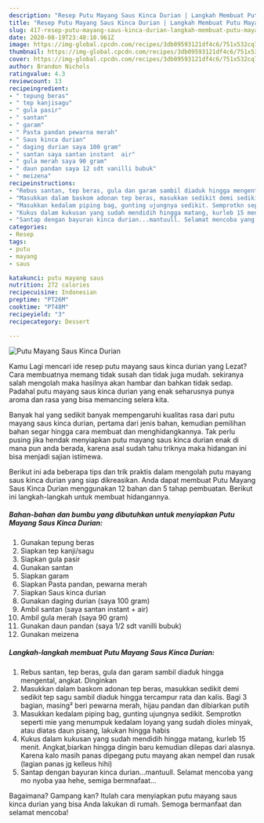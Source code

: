 ```yaml
---
description: "Resep Putu Mayang Saus Kinca Durian | Langkah Membuat Putu Mayang Saus Kinca Durian Yang Enak Dan Mudah"
title: "Resep Putu Mayang Saus Kinca Durian | Langkah Membuat Putu Mayang Saus Kinca Durian Yang Enak Dan Mudah"
slug: 417-resep-putu-mayang-saus-kinca-durian-langkah-membuat-putu-mayang-saus-kinca-durian-yang-enak-dan-mudah
date: 2020-08-19T23:48:10.961Z
image: https://img-global.cpcdn.com/recipes/3db09593121df4c6/751x532cq70/putu-mayang-saus-kinca-durian-foto-resep-utama.jpg
thumbnail: https://img-global.cpcdn.com/recipes/3db09593121df4c6/751x532cq70/putu-mayang-saus-kinca-durian-foto-resep-utama.jpg
cover: https://img-global.cpcdn.com/recipes/3db09593121df4c6/751x532cq70/putu-mayang-saus-kinca-durian-foto-resep-utama.jpg
author: Brandon Nichols
ratingvalue: 4.3
reviewcount: 13
recipeingredient:
- " tepung beras"
- " tep kanjisagu"
- " gula pasir"
- " santan"
- " garam"
- " Pasta pandan pewarna merah"
- " Saus kinca durian"
- " daging durian saya 100 gram"
- " santan saya santan instant  air"
- " gula merah saya 90 gram"
- " daun pandan saya 12 sdt vanilli bubuk"
- " meizena"
recipeinstructions:
- "Rebus santan, tep beras, gula dan garam sambil diaduk hingga mengental, angkat. Dinginkan"
- "Masukkan dalam baskom adonan tep beras, masukkan sedikit demi sedikit tep sagu sambil diaduk hingga tercampur rata dan kalis. Bagi 3 bagian, masing² beri pewarna merah, hijau pandan dan dibiarkan putih"
- "Masukkan kedalam piping bag, gunting ujungnya sedikit. Semprotkn seperti mie yang menumpuk kedalam loyang yang sudah dioles minyak, atau diatas daun pisang, lakukan hingga habis"
- "Kukus dalam kukusan yang sudah mendidih hingga matang, kurleb 15 menit. Angkat,biarkan hingga dingin baru kemudian dilepas dari alasnya. Karena kalo masih panas dipegang putu mayang akan nempel dan rusak (lagian panas jg kelleus hihi)"
- "Santap dengan bayuran kinca durian...mantuull. Selamat mencoba yang mo nyoba yaa hehe, semiga bermnafaat..."
categories:
- Resep
tags:
- putu
- mayang
- saus

katakunci: putu mayang saus 
nutrition: 272 calories
recipecuisine: Indonesian
preptime: "PT26M"
cooktime: "PT48M"
recipeyield: "3"
recipecategory: Dessert

---
```



![Putu Mayang Saus Kinca Durian](https://img-global.cpcdn.com/recipes/3db09593121df4c6/751x532cq70/putu-mayang-saus-kinca-durian-foto-resep-utama.jpg)

Kamu Lagi mencari ide resep putu mayang saus kinca durian yang Lezat? Cara membuatnya memang tidak susah dan tidak juga mudah. sekiranya salah mengolah maka hasilnya akan hambar dan bahkan tidak sedap. Padahal putu mayang saus kinca durian yang enak seharusnya punya aroma dan rasa yang bisa memancing selera kita.



Banyak hal yang sedikit banyak mempengaruhi kualitas rasa dari putu mayang saus kinca durian, pertama dari jenis bahan, kemudian pemilihan bahan segar hingga cara membuat dan menghidangkannya. Tak perlu pusing jika hendak menyiapkan putu mayang saus kinca durian enak di mana pun anda berada, karena asal sudah tahu triknya maka hidangan ini bisa menjadi sajian istimewa.


Berikut ini ada beberapa tips dan trik praktis dalam mengolah putu mayang saus kinca durian yang siap dikreasikan. Anda dapat membuat Putu Mayang Saus Kinca Durian menggunakan 12 bahan dan 5 tahap pembuatan. Berikut ini langkah-langkah untuk membuat hidangannya.

<!--inarticleads1-->

##### Bahan-bahan dan bumbu yang dibutuhkan untuk menyiapkan Putu Mayang Saus Kinca Durian:

1. Gunakan  tepung beras
1. Siapkan  tep kanji/sagu
1. Siapkan  gula pasir
1. Gunakan  santan
1. Siapkan  garam
1. Siapkan  Pasta pandan, pewarna merah
1. Siapkan  Saus kinca durian
1. Gunakan  daging durian (saya 100 gram)
1. Ambil  santan (saya santan instant + air)
1. Ambil  gula merah (saya 90 gram)
1. Gunakan  daun pandan (saya 1/2 sdt vanilli bubuk)
1. Gunakan  meizena




<!--inarticleads2-->

##### Langkah-langkah membuat Putu Mayang Saus Kinca Durian:

1. Rebus santan, tep beras, gula dan garam sambil diaduk hingga mengental, angkat. Dinginkan
1. Masukkan dalam baskom adonan tep beras, masukkan sedikit demi sedikit tep sagu sambil diaduk hingga tercampur rata dan kalis. Bagi 3 bagian, masing² beri pewarna merah, hijau pandan dan dibiarkan putih
1. Masukkan kedalam piping bag, gunting ujungnya sedikit. Semprotkn seperti mie yang menumpuk kedalam loyang yang sudah dioles minyak, atau diatas daun pisang, lakukan hingga habis
1. Kukus dalam kukusan yang sudah mendidih hingga matang, kurleb 15 menit. Angkat,biarkan hingga dingin baru kemudian dilepas dari alasnya. Karena kalo masih panas dipegang putu mayang akan nempel dan rusak (lagian panas jg kelleus hihi)
1. Santap dengan bayuran kinca durian...mantuull. Selamat mencoba yang mo nyoba yaa hehe, semiga bermnafaat...




Bagaimana? Gampang kan? Itulah cara menyiapkan putu mayang saus kinca durian yang bisa Anda lakukan di rumah. Semoga bermanfaat dan selamat mencoba!
